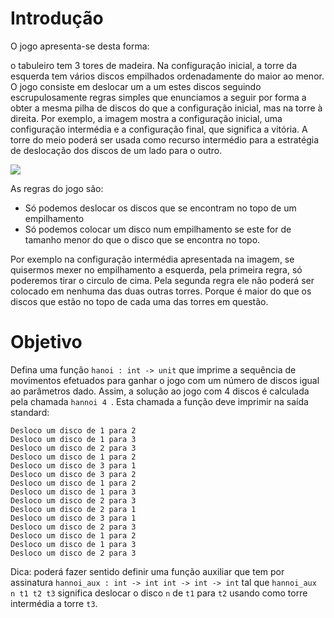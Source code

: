 <script>
MathJax = {
  loader: {load: ['input/asciimath', 'output/chtml']},
  asciimath: {
    delimiters: [['$','$'], ['`','`']]
  }
}
</script>

<script src="https://polyfill.io/v3/polyfill.min.js?features=es6"></script>
<script type="text/javascript" id="MathJax-script" async
  src="https://cdn.jsdelivr.net/npm/mathjax@3/es5/startup.js"></script>

# Introdução

O jogo apresenta-se desta forma:

o tabuleiro tem 3 tores de madeira. Na configuração inicial, a torre da esquerda tem vários discos empilhados ordenadamente do maior ao menor. O jogo  consiste em deslocar um a um estes discos seguindo escrupulosamente regras simples que enunciamos a seguir por forma a obter a mesma pilha de discos do que a configuração inicial, mas na torre à direita. Por exemplo, a imagem mostra a configuração inicial, uma configuração intermédia e a configuração final, que significa  a vitória. A torre do meio poderá ser usada como recurso intermédio para a estratégia de deslocação dos discos de um lado para o outro.

![](https://i.imgur.com/8jZFFPB.png)



As regras do jogo são:

- Só podemos deslocar os discos que se encontram no topo de um empilhamento
- Só podemos colocar um disco num empilhamento se este for de tamanho menor do que o disco que se encontra no topo. 

Por exemplo na configuração intermédia apresentada na imagem, se quisermos mexer no empilhamento a esquerda, pela primeira regra, só poderemos tirar o circulo de cima.  Pela segunda regra ele não poderá ser colocado em nenhuma das duas outras torres. Porque é maior do que os discos que estão no topo de cada uma das torres em questão.


# Objetivo

Defina uma função `hanoi : int -> unit` que imprime a sequência de movimentos efetuados para ganhar o jogo com um número de discos igual ao parâmetros dado.  Assim, a solução ao jogo com 4 discos é calculada pela chamada `hannoi 4 `.  Esta chamada a função deve imprimir na saída standard:

```pseudocode
Desloco um disco de 1 para 2
Desloco um disco de 1 para 3
Desloco um disco de 2 para 3
Desloco um disco de 1 para 2
Desloco um disco de 3 para 1
Desloco um disco de 3 para 2
Desloco um disco de 1 para 2
Desloco um disco de 1 para 3
Desloco um disco de 2 para 3
Desloco um disco de 2 para 1
Desloco um disco de 3 para 1
Desloco um disco de 2 para 3
Desloco um disco de 1 para 2
Desloco um disco de 1 para 3
Desloco um disco de 2 para 3
```


Dica: poderá fazer sentido definir uma função auxiliar que tem por assinatura `hannoi_aux : int -> int int -> int -> int`  tal que `hannoi_aux n t1 t2 t3` significa deslocar o disco `n` de `t1` para `t2` usando como torre intermédia a torre `t3`.